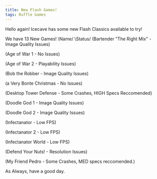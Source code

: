 ```yaml
---
title: New Flash Games!
tags: Ruffle Games
---
```


Hello again! Icecave has some new Flash Classics available to try!

We have 13 New Games!
\Name/                        \Status/
 (Bartender "The Right Mix" - Image Quality Issues)
 
 (Age of War 1              - No Issues)

 (Age of War 2              - Playability Issues)

 (Bob the Robber            - Image Quality Issues)

 (a Very Bonte Christmas    - No Issues)

 (Desktop Tower Defense     - Some Crashes, HIGH Specs Reccomended)

 (Doodle God 1              - Image Quality Issues)

 (Doodle God 2              - Image Quality Issues)

 (Infectanator              - Low FPS)

 (Infectanator 2            - Low FPS)

 (Infectanator World        - Low FPS)

 (Defend Your Nuts!         - Resolution Issues)
 
 (My Friend Pedro           - Some Crashes, MED specs reccomended.)



 As Always, have a good day.



